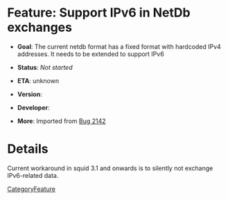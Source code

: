 # Feature: Support IPv6 in NetDb exchanges

  - **Goal**: The current netdb format has a fixed format with hardcoded
    IPv4 addresses. It needs to be extended to support IPv6

  - **Status**: *Not started*

  - **ETA**: unknown

  - **Version**:

  - **Developer**:

  - **More**: Imported from
    [Bug 2142](https://bugs.squid-cache.org/show_bug.cgi?id=2142#)

# Details

Current workaround in squid 3.1 and onwards is to silently not exchange
IPv6-related data.

[CategoryFeature](https://wiki.squid-cache.org/Features/NetDbForIpv6/CategoryFeature#)
